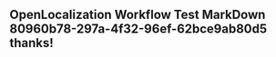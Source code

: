 <properties
ms.topic="hero-topic"
ms.test1="hero-topic"
ms.test2="test"/>

## OpenLocalization Workflow Test MarkDown 80960b78-297a-4f32-96ef-62bce9ab80d5 thanks!
